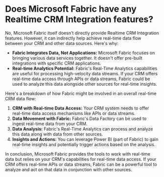 # Does Microsoft Fabric have any Realtime CRM Integration features?
No, Microsoft Fabric itself doesn't directly provide Realtime CRM Integration features. However, it can indirectly help achieve real-time data flow between your CRM and other data sources. Here's why:

* **Fabric Integrates Data, Not Applications:** Microsoft Fabric focuses on bringing various data services together. It doesn't offer pre-built integrations with specific CRM applications. 
* **Real-time Analytics Potential:** Fabric's Real-Time Analytics capabilities are useful for processing high-velocity data streams.  If your CRM offers real-time data access through APIs or data streams, Fabric could be used to analyze this data alongside other sources for real-time insights.

Here's a breakdown of how Fabric might be involved in an overall real-time CRM data flow:

1. **CRM with Real-time Data Access:** Your CRM system needs to offer real-time data access mechanisms like APIs or data streams.
2. **Data Movement with Fabric:** Fabric's Data Factory can be used to ingest real-time data from your CRM.
3. **Data Analysis:** Fabric's Real-Time Analytics can process and analyze this data along with data from other sources.
4. **Insights and Actions:** You can leverage Power BI (part of Fabric) to gain real-time insights and potentially trigger actions based on the analysis.

In conclusion, Microsoft Fabric provides the tools to work with real-time data but relies on your CRM's capabilities for real-time data access. If your CRM offers real-time APIs or data streams, Fabric can be a powerful tool to analyze and act on that data in conjunction with other sources. 
